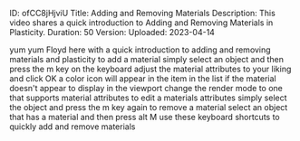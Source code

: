 ID: ofCC8jHjviU
Title: Adding and Removing Materials
Description: This video shares a quick introduction to Adding and Removing Materials in Plasticity.
Duration: 50
Version: 
Uploaded: 2023-04-14

yum yum Floyd here with a quick
introduction to adding and removing
materials and plasticity to add a
material simply select an object and
then press the m key on the keyboard
adjust the material attributes to your
liking and click OK a color icon will
appear in the item in the list if the
material doesn't appear to display in
the viewport change the render mode to
one that supports material attributes
to edit a materials attributes simply
select the object and press the m key
again to remove a material
select an object that has a material and
then press alt M use these keyboard
shortcuts to quickly add and remove
materials

